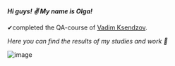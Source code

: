 ***Hi guys! ✌ My name is Olga!***

✔completed the QA-course of [Vadim Ksendzov](https://ksendzov.com/).

_Here you can find the results of my studies and work 🧠_

 ![image](https://user-images.githubusercontent.com/93606758/154672368-684825cf-9f81-440b-b278-8a8b4ed5de68.png)
